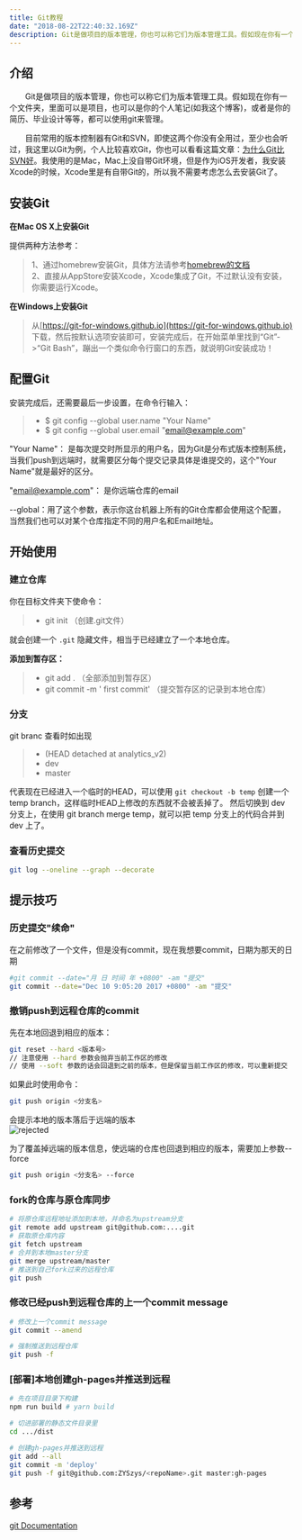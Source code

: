 ```yaml
---
title: Git教程
date: "2018-08-22T22:40:32.169Z"
description: Git是做项目的版本管理，你也可以称它们为版本管理工具。假如现在你有一个文件夹，里面可以是项目，也可以是你的个人笔记(如我这个博客)，或者是你的简历、毕业设计等等，都可以使用git来管理。
---
```




## 介绍       

　　Git是做项目的版本管理，你也可以称它们为版本管理工具。假如现在你有一个文件夹，里面可以是项目，也可以是你的个人笔记(如我这个博客)，或者是你的简历、毕业设计等等，都可以使用git来管理。

<!--more-->

　　目前常用的版本控制器有Git和SVN，即使这两个你没有全用过，至少也会听过，我这里以Git为例，个人比较喜欢Git，你也可以看看这篇文章：[为什么Git比SVN好](http://www.worldhello.net/2012/04/12/why-git-is-better-than-svn.html)。我使用的是Mac，Mac上没自带Git环境，但是作为iOS开发者，我安装Xcode的时候，Xcode里是有自带Git的，所以我不需要考虑怎么去安装Git了。          

## 安装Git

**在Mac OS X上安装Git**      

提供两种方法参考：      

> 1、通过homebrew安装Git，具体方法请参考[homebrew的文档](http://brew.sh/)      
> 2、直接从AppStore安装Xcode，Xcode集成了Git，不过默认没有安装，你需要运行Xcode。     

**在Windows上安装Git**      

> 从[https://git-for-windows.github.io](https://git-for-windows.github.io) 下载，然后按默认选项安装即可，安装完成后，在开始菜单里找到“Git”->“Git Bash”，蹦出一个类似命令行窗口的东西，就说明Git安装成功！


## 配置Git      

安装完成后，还需要最后一步设置，在命令行输入：

>* $ git config --global user.name "Your Name"
>* $ git config --global user.email "email@example.com"

"Your Name"： 是每次提交时所显示的用户名，因为Git是分布式版本控制系统，当我们push到远端时，就需要区分每个提交记录具体是谁提交的，这个"Your Name"就是最好的区分。          

"email@example.com"： 是你远端仓库的email       

--global：用了这个参数，表示你这台机器上所有的Git仓库都会使用这个配置，当然我们也可以对某个仓库指定不同的用户名和Email地址。         



## 开始使用

### 建立仓库

你在目标文件夹下使命令：    

>* git init  （创建.git文件）      

就会创建一个 `.git` 隐藏文件，相当于已经建立了一个本地仓库。

**添加到暂存区：**      

>* git add .   （全部添加到暂存区）    
>* git commit -m ' first commit'  （提交暂存区的记录到本地仓库）     

### 分支  

git branc 查看时如出现

>*  (HEAD detached at analytics_v2)   
>*  dev
>*  master

代表现在已经进入一个临时的HEAD，可以使用 `git checkout -b temp` 创建一个 temp branch，这样临时HEAD上修改的东西就不会被丢掉了。
然后切换到 dev 分支上，在使用 git branch merge temp，就可以把 temp 分支上的代码合并到 dev 上了。

### 查看历史提交  
```bash
git log --oneline --graph --decorate
```

## 提示技巧

### 历史提交"续命"

在之前修改了一个文件，但是没有commit，现在我想要commit，日期为那天的日期  
```bash
#git commit --date="月 日 时间 年 +0800" -am "提交"
git commit --date="Dec 10 9:05:20 2017 +0800" -am "提交"
```

### 撤销push到远程仓库的commit
先在本地回退到相应的版本：
```bash
git reset --hard <版本号>
// 注意使用 --hard 参数会抛弃当前工作区的修改
// 使用 --soft 参数的话会回退到之前的版本，但是保留当前工作区的修改，可以重新提交
```
如果此时使用命令：
```bash
git push origin <分支名>
```
会提示本地的版本落后于远端的版本  
![rejected](/assets/images/rejected.png)

为了覆盖掉远端的版本信息，使远端的仓库也回退到相应的版本，需要加上参数--force
```bash
git push origin <分支名> --force
```

### fork的仓库与原仓库同步
```bash
# 将原仓库远程地址添加到本地，并命名为upstream分支
git remote add upstream git@github.com:....git
# 获取原仓库内容
git fetch upstream
# 合并到本地master分支
git merge upstream/master
# 推送到自己fork过来的远程仓库
git push
```

### 修改已经push到远程仓库的上一个commit message
```sh
# 修改上一个commit message
git commit --amend

# 强制推送到远程仓库
git push -f
```

### [部署]本地创建gh-pages并推送到远程
```sh
# 先在项目目录下构建
npm run build # yarn build

# 切进部署的静态文件目录里
cd .../dist

# 创建gh-pages并推送到远程
git add --all
git commit -m 'deploy'
git push -f git@github.com:ZYSzys/<repoName>.git master:gh-pages
```

## 参考
[git Documentation](https://git-scm.com/book/zh/v2)
   

